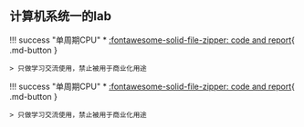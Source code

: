 ## 计算机系统一的lab

!!! success "单周期CPU"
    * [:fontawesome-solid-file-zipper: code and report](/ZJU-zhz.github.io/files/单周期.zip){ .md-button }

    > 只做学习交流使用，禁止被用于商业化用途

!!! success "单周期CPU"
    * [:fontawesome-solid-file-zipper: code and report](/ZJU-zhz.github.io/files/kit_list_ROBOCON-v06.pdf){ .md-button }

    > 只做学习交流使用，禁止被用于商业化用途